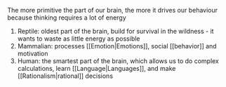The more primitive the part of our brain, the more it drives our behaviour because thinking requires a lot of energy

1. Reptile: oldest part of the brain, build for survival in the wildness - it wants to waste as little energy as possible
2. Mammalian: processes [[Emotion|Emotions]], social [[behavior]] and motivation
3. Human: the smartest part of the brain, which allows us to do complex calculations, learn  [[Language|Languages]], and make [[Rationalism|rational]] decisions